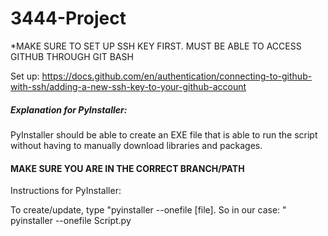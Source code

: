 # 3444-Project

*MAKE SURE TO SET UP SSH KEY FIRST. MUST BE ABLE TO ACCESS GITHUB THROUGH GIT BASH

Set up: https://docs.github.com/en/authentication/connecting-to-github-with-ssh/adding-a-new-ssh-key-to-your-github-account

##### Explanation for PyInstaller:

PyInstaller should be able to create an EXE file that is able to run the script without having to manually download libraries and packages.

#### MAKE SURE YOU ARE IN THE CORRECT BRANCH/PATH
Instructions for PyInstaller:

To create/update, type "pyinstaller --onefile [file].
So in our case: "
    pyinstaller --onefile Script.py




